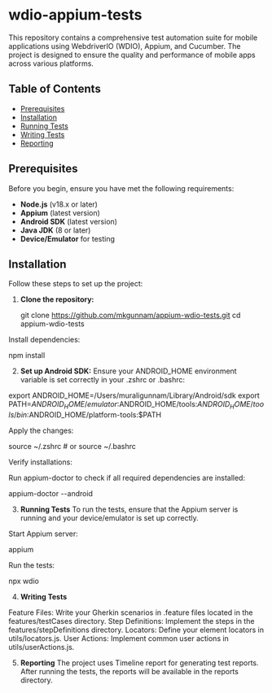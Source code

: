 # wdio-appium-tests

This repository contains a comprehensive test automation suite for mobile applications using WebdriverIO (WDIO), Appium, and Cucumber. The project is designed to ensure the quality and performance of mobile apps across various platforms.

## Table of Contents

- [Prerequisites](#prerequisites)
- [Installation](#installation)
- [Running Tests](#running-tests)
- [Writing Tests](#writing-tests)
- [Reporting](#reporting)

## Prerequisites

Before you begin, ensure you have met the following requirements:

- **Node.js** (v18.x or later)
- **Appium** (latest version)
- **Android SDK** (latest version)
- **Java JDK** (8 or later)
- **Device/Emulator** for testing

## Installation

Follow these steps to set up the project:

1. **Clone the repository:**
 
   git clone https://github.com/mkgunnam/appium-wdio-tests.git
   cd appium-wdio-tests
   
Install dependencies:

  npm install

2. **Set up Android SDK:**
Ensure your ANDROID_HOME environment variable is set correctly in your .zshrc or .bashrc:

  export ANDROID_HOME=/Users/muraligunnam/Library/Android/sdk
  export PATH=$ANDROID_HOME/emulator:$ANDROID_HOME/tools:$ANDROID_HOME/tools/bin:$ANDROID_HOME/platform-tools:$PATH

Apply the changes:

  source ~/.zshrc   # or source ~/.bashrc
  
Verify installations:

Run appium-doctor to check if all required dependencies are installed:

  appium-doctor --android

3. **Running Tests**
To run the tests, ensure that the Appium server is running and your device/emulator is set up correctly.

Start Appium server:

  appium
  
Run the tests:

  npx wdio
  
 4. **Writing Tests**

 Feature Files: Write your Gherkin scenarios in .feature files located in the features/testCases directory.
 Step Definitions: Implement the steps in the features/stepDefinitions directory.
 Locators: Define your element locators in utils/locators.js.
 User Actions: Implement common user actions in utils/userActions.js.

5. **Reporting**
The project uses Timeline report for generating test reports. After running the tests, the reports will be available in the reports directory.
